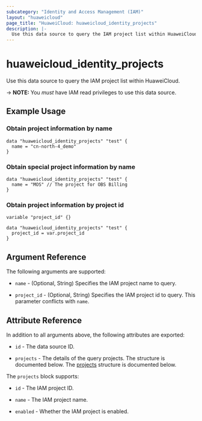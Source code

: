 ```yaml
---
subcategory: "Identity and Access Management (IAM)"
layout: "huaweicloud"
page_title: "HuaweiCloud: huaweicloud_identity_projects"
description: |-
  Use this data source to query the IAM project list within HuaweiCloud.
---
```


# huaweicloud_identity_projects

Use this data source to query the IAM project list within HuaweiCloud.

-> **NOTE:** You *must* have IAM read privileges to use this data source.

## Example Usage

### Obtain project information by name

```hcl
data "huaweicloud_identity_projects" "test" {
  name = "cn-north-4_demo"
}
```

### Obtain special project information by name

```hcl
data "huaweicloud_identity_projects" "test" {
  name = "MOS" // The project for OBS Billing
}
```

### Obtain project information by project id

```hcl
variable "project_id" {}

data "huaweicloud_identity_projects" "test" {
  project_id = var.project_id
}
```

## Argument Reference

The following arguments are supported:

* `name` - (Optional, String) Specifies the IAM project name to query.

* `project_id` - (Optional, String) Specifies the IAM project id to query. This parameter conflicts with `name`.

## Attribute Reference

In addition to all arguments above, the following attributes are exported:

* `id` - The data source ID.

* `projects` - The details of the query projects. The structure is documented below.
  The [projects](#IdentityProjects_projects) structure is documented below.

<a name="IdentityProjects_projects"></a>
The `projects` block supports:

* `id` - The IAM project ID.

* `name` - The IAM project name.

* `enabled` - Whether the IAM project is enabled.

